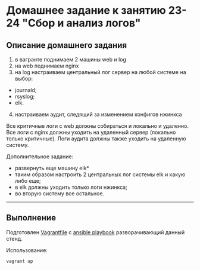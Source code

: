 # Домашнее задание к занятию 23-24 "Сбор и анализ логов"


## Описание домашнего задания

1. в вагранте поднимаем 2 машины web и log    
2. на web поднимаем nginx    
3. на log настраиваем центральный лог сервер на любой системе на выбор:    
 - journald;    
 - rsyslog;    
 - elk.
4. настраиваем аудит, следящий за изменением конфигов нжинкса    

Все критичные логи с web должны собираться и локально и удаленно.
Все логи с nginx должны уходить на удаленный сервер (локально только критичные).
Логи аудита должны также уходить на удаленную систему.

Дополнительное задание:    
- развернуть еще машину elk*     
- таким образом настроить 2 центральных лог системы elk и какую либо еще;    
- в elk должны уходить только логи нжинкса;    
- во вторую систему все остальное.


---

## Выполнение     

Подготовлен [Vagrantfile](./Vagrantfile) c [ansible playbook](ansible/play.yml) разворачивающий данный стенд.

Использование:    
```bash
vagrant up
```

